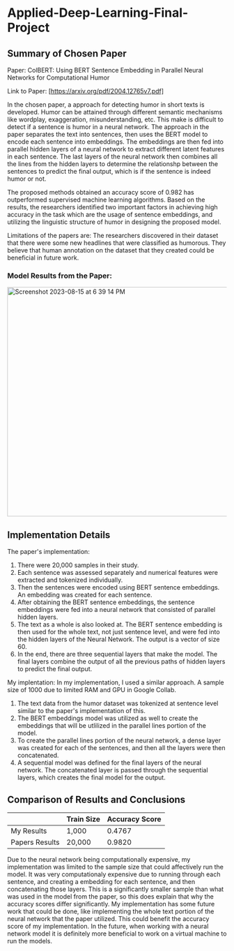 # Applied-Deep-Learning-Final-Project

## Summary of Chosen Paper
Paper: ColBERT: Using BERT Sentence Embedding in Parallel Neural Networks for Computational Humor

Link to Paper: [https://arxiv.org/pdf/2004.12765v7.pdf]

In the chosen paper, a approach for detecting humor in short texts is developed. Humor can be attained through different semantic mechanisms like wordplay, exaggeration, misunderstanding, etc. This make is difficult to detect if a sentence is humor in a neural network. The approach in the paper separates the text into sentences, then uses the BERT model to encode each sentence into embeddings. The embeddings are then fed into parallel hidden layers of a neural network to extract different latent features in each sentence. The last layers of the neural network then combines all the lines from the hidden layers to determine the relationshp between the sentences to predict the final output, which is if the sentence is indeed humor or not. 


The proposed methods obtained an accuracy score of 0.982 has outperformed supervised machine learning algorithms. Based on the results, the researchers identified two important factors in achieving high accuracy in the task which are the usage of sentence embeddings, and utilizing the linguistic structure of humor in designing the proposed model. 

Limitations of the papers are:
The researchers discovered in their dataset that there were some new headlines that were classified as humorous. They believe that human annotation on the dataset that they created could be beneficial in future work. 

### Model Results from the Paper:

<img width="526" alt="Screenshot 2023-08-15 at 6 39 14 PM" src="https://github.com/doironm1ATWIT/Applied-Deep-Learning-Final-Project/assets/59668854/e5fd09ea-8991-4085-9b29-4d28b80ed34a">




## Implementation Details

The paper's implementation:
1. There were 20,000 samples in their study. 
1. Each sentence was assessed separately and numerical features were extracted and tokenized individually.
2. Then the sentences were encoded using BERT sentence embeddings. An embedding was created for each sentence.
3. After obtaining the BERT sentence embeddings, the sentence embeddings were fed into a neural network that consisted of parallel hidden layers.
4. The text as a whole is also looked at. The BERT sentence embedding is then used for the whole text, not just sentence level, and were fed into the hidden layers of the Neural Network. The output is a vector of size 60.
5. In the end, there are three sequential layers that make the model. The final layers combine the output of all the previous paths of hidden layers to predict the final output.



My implentation:
In my implementation, I used a similar approach. A sample size of 1000 due to limited RAM and GPU in Google Collab.

1. The text data from the humor dataset was tokenized at sentence level similar to the paper's implementation of this. 
2. The BERT embeddings model was utilized as well to create the embeddings that will be utlilized in the parallel lines portion of the model.
3. To create the parallel lines portion of the neural network, a dense layer was created for each of the sentences, and then all the layers were then concatenated.
4. A sequential model was defined for the final layers of the neural network. The concatenated layer is passed through the sequential layers, which creates the final model for the output.




## Comparison of Results and Conclusions

|                              | Train Size  | Accuracy Score |
| ---------------------------- | ----------- | -------------- |
| My Results                   |  1,000      |  0.4767        |
| Papers Results               |  20,000     |  0.9820        |

Due to the neural network being computationally expensive, my implementation was limited to the sample size that could affectively run the model. It was very computationaly expensive due to running through each sentence, and creating a embedding for each sentence, and then concatenating those layers. This is a significantly smaller sample than what was used in the model from the paper, so this does explain that why the accuracy scores differ significantly. My implementation has some future work that could be done, like implementing the whole text portion of the neural network that the paper utilized. This could benefit the accuracy score of my implementation. In the future, when working with a neural network model it is definitely more beneficial to work on a virtual machine to run the models. 

